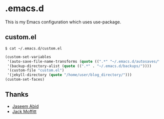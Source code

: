 # .emacs.d

This is my Emacs configuration which uses use-package.

## custom.el
`$ cat ~/.emacs.d/custom.el`
```lisp
(custom-set-variables
 '(auto-save-file-name-transforms (quote ((".*" "~/.emacs.d/autosaves/\\1" t))))
 '(backup-directory-alist (quote ((".*" . "~/.emacs.d/backups/"))))
 '(custom-file "custom.el")
 '(jekyll-directory (quote "/home/user/blog_directory/")))
(custom-set-faces)
```


## Thanks

* [Jaseem Abid](https://github.com/jaseemabid/emacs.d/)
* [Jack Moffitt](https://github.com/metajack/jekyll/blob/master/emacs/jekyll.el)